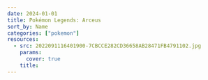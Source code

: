 ```yaml
---
date: 2024-01-01
title: Pokémon Legends: Arceus
sort_by: Name
categories: ["pokemon"]
resources:
  - src: 2022091116401900-7CBCCE282CD36658AB28471FB4791102.jpg
    params:
      cover: true
    title: 
---
```


